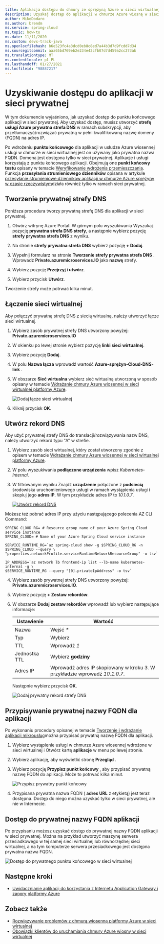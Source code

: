 ```yaml
---
title: Aplikacja dostępu do chmury ze sprężyną Azure w sieci wirtualnej
description: Uzyskaj dostęp do aplikacji w chmurze Azure wiosną w sieci wirtualnej.
author: MikeDodaro
ms.author: brendm
ms.service: spring-cloud
ms.topic: how-to
ms.date: 11/11/2020
ms.custom: devx-track-java
ms.openlocfilehash: b6e523fc4a3dcd0eb8c8ed7a44b3d7d9fcdd7d34
ms.sourcegitcommit: aaa65bd769eb2e234e42cfb07d7d459a2cc273ab
ms.translationtype: MT
ms.contentlocale: pl-PL
ms.lasthandoff: 01/27/2021
ms.locfileid: "98887217"
---
```

# <a name="access-your-application-in-a-private-network"></a>Uzyskiwanie dostępu do aplikacji w sieci prywatnej

W tym dokumencie wyjaśniono, jak uzyskać dostęp do punktu końcowego aplikacji w sieci prywatnej.  Aby uzyskać dostęp, musisz utworzyć **strefę usługi Azure prywatna strefa DNS** w ramach subskrypcji, aby przetłumaczyć/rozwiązać prywatną w pełni kwalifikowaną nazwę domeny (FQDN) na adres IP.

Po wdrożeniu **punktu końcowego** dla aplikacji w usłudze Azure wiosennej usługi w chmurze w sieci wirtualnej jest on używany jako prywatna nazwa FQDN. Domena jest dostępna tylko w sieci prywatnej. Aplikacje i usługi korzystają z punktu końcowego aplikacji. Obejmują one **punkt końcowy testu** opisany w temacie [Weryfikowanie wdrożenia przemieszczania](spring-cloud-howto-staging-environment.md#verify-the-staging-deployment). Funkcja **przesyłania strumieniowego dzienników** opisana w artykule [przesyłanie strumieniowe dzienników aplikacji w chmurze Azure sprężyny w czasie rzeczywistym](spring-cloud-howto-log-streaming.md)działa również tylko w ramach sieci prywatnej.

## <a name="create-a-private-dns-zone"></a>Tworzenie prywatnej strefy DNS

Poniższa procedura tworzy prywatną strefę DNS dla aplikacji w sieci prywatnej.

1. Otwórz witrynę Azure Portal. W górnym polu wyszukiwania Wyszukaj pozycję **prywatna strefa DNS strefy**, a następnie wybierz pozycję **strefy prywatna strefa DNS** z wyniku.

2. Na stronie **strefy prywatna strefa DNS** wybierz pozycję **+ Dodaj**.

3. Wypełnij formularz na stronie **Tworzenie strefy prywatna strefa DNS** . Wprowadź **<span>Private.azuremicroservices.IO</span>** jako **nazwę** strefy.

4. Wybierz pozycję **Przejrzyj i utwórz**.

5. Wybierz przycisk **Utwórz**.

Tworzenie strefy może potrwać kilka minut.

## <a name="link-the-virtual-network"></a>Łączenie sieci wirtualnej

Aby połączyć prywatną strefę DNS z siecią wirtualną, należy utworzyć łącze sieci wirtualnej.

1. Wybierz zasób prywatnej strefy DNS utworzony powyżej: **<span>Private.azuremicroservices.IO</span>** 

2. W okienku po lewej stronie wybierz pozycję **linki sieci wirtualnej**.

3. Wybierz pozycję **Dodaj**.

4. W polu **Nazwa łącza** wprowadź wartość **Azure-sprężyn-Cloud-DNS-link** .

5. W obszarze **Sieć wirtualna** wybierz sieć wirtualną utworzoną w sposób opisany w temacie [Wdrażanie chmury Azure wiosennej w sieci wirtualnej platformy Azure](spring-cloud-tutorial-deploy-in-azure-virtual-network.md).

    ![Dodaj łącze sieci wirtualnej](media/spring-cloud-access-app-vnet/add-virtual-network-link.png)

6. Kliknij przycisk **OK**.

## <a name="create-dns-record"></a>Utwórz rekord DNS

Aby użyć prywatnej strefy DNS do translacji/rozwiązywania nazw DNS, należy utworzyć rekord typu "A" w strefie.

1. Wybierz zasób sieci wirtualnej, który został utworzony zgodnie z opisem w temacie [Wdrażanie chmury Azure wiosennej w sieci wirtualnej platformy Azure](spring-cloud-tutorial-deploy-in-azure-virtual-network.md).

2. W polu wyszukiwania **podłączone urządzenia** wpisz *Kubernetes-Internal*.

3. W filtrowanym wyniku Znajdź **urządzenie** połączone z **podsiecią** środowiska uruchomieniowego usługi w ramach wystąpienia usługi i skopiuj jego **adres IP**. W tym przykładzie adres IP to *10.1.0.7*.

    [![Utwórz rekord ](media/spring-cloud-access-app-vnet/create-dns-record.png) DNS](media/spring-cloud-access-app-vnet/create-dns-record.png)

Możesz też pobrać adres IP przy użyciu następującego polecenia AZ CLI Command:

```azurecli
SPRING_CLOUD_RG= # Resource group name of your Azure Spring Cloud service instance
SPRING_CLOUD= # Name of your Azure Spring Cloud service instance

SERVICE_RUNTIME_RG=`az spring-cloud show -g $SPRING_CLOUD_RG -n $SPRING_CLOUD --query \
"properties.networkProfile.serviceRuntimeNetworkResourceGroup" -o tsv`

IP_ADDRESS=`az network lb frontend-ip list --lb-name kubernetes-internal -g \
$SERVICE_RUNTIME_RG --query "[0].privateIpAddress" -o tsv`
```

4. Wybierz zasób prywatnej strefy DNS utworzony powyżej: **<span>Private.azuremicroservices.IO</span>**.

5. Wybierz pozycję **+ Zestaw rekordów**.

6. W obszarze **Dodaj zestaw rekordów** wprowadź lub wybierz następujące informacje:

    |Ustawienie     |Wartość                                                                      |
    |------------|---------------------------------------------------------------------------|
    |Nazwa        |Wejść *\**                                                                 |
    |Typ        |Wybierz                                                                |
    |TTL         |Wprowadź *1*                                                                  |
    |Jednostka TTL    |Wybierz **godziny**                                                           |
    |Adres IP  |Wprowadź adres IP skopiowany w kroku 3. W przykładzie wprowadź *10.1.0.7*.    |

    Następnie wybierz przycisk **OK**.

    ![Dodaj prywatny rekord strefy DNS](media/spring-cloud-access-app-vnet/private-dns-zone-add-record.png)

## <a name="assign-private-fqdn-for-your-application"></a>Przypisywanie prywatnej nazwy FQDN dla aplikacji

Po wykonaniu procedury opisanej w temacie [Tworzenie i wdrażanie aplikacji mikrousług](spring-cloud-tutorial-deploy-in-azure-virtual-network.md)można przypisać prywatną nazwę FQDN dla aplikacji.

1. Wybierz wystąpienie usługi w chmurze Azure wiosennej wdrożone w sieci wirtualnej i Otwórz kartę **aplikacje** w menu po lewej stronie.

2. Wybierz aplikację, aby wyświetlić stronę **Przegląd** .

3. Wybierz pozycję **Przypisz punkt końcowy** , aby przypisać prywatną nazwę FQDN do aplikacji. Może to potrwać kilka minut.

    ![Przypisz prywatny punkt końcowy](media/spring-cloud-access-app-vnet/assign-private-endpoint.png)

4. Przypisana prywatna nazwa FQDN ( **adres URL** z etykietą) jest teraz dostępna. Dostęp do niego można uzyskać tylko w sieci prywatnej, ale nie w Internecie.

## <a name="access-application-private-fqdn"></a>Dostęp do prywatnej nazwy FQDN aplikacji

Po przypisaniu możesz uzyskać dostęp do prywatnej nazwy FQDN aplikacji w sieci prywatnej. Można na przykład utworzyć maszynę serwera przesiadkowego w tej samej sieci wirtualnej lub równorzędnej sieci wirtualnej, a na tym komputerze serwera przesiadkowego jest dostępna prywatna nazwa FQDN.

![Dostęp do prywatnego punktu końcowego w sieci wirtualnej](media/spring-cloud-access-app-vnet/access-private-endpoint.png)

## <a name="next-steps"></a>Następne kroki

- [Uwidacznianie aplikacji do korzystania z Internetu Application Gateway i zapory platformy Azure](spring-cloud-expose-apps-gateway-azure-firewall.md)

## <a name="see-also"></a>Zobacz także

- [Rozwiązywanie problemów z chmurą wiosenną platformy Azure w sieci wirtualnej](spring-cloud-troubleshooting-vnet.md)
- [Obowiązki klientów do uruchamiania chmury Azure wiosny w sieci wirtualnej](spring-cloud-vnet-customer-responsibilities.md)